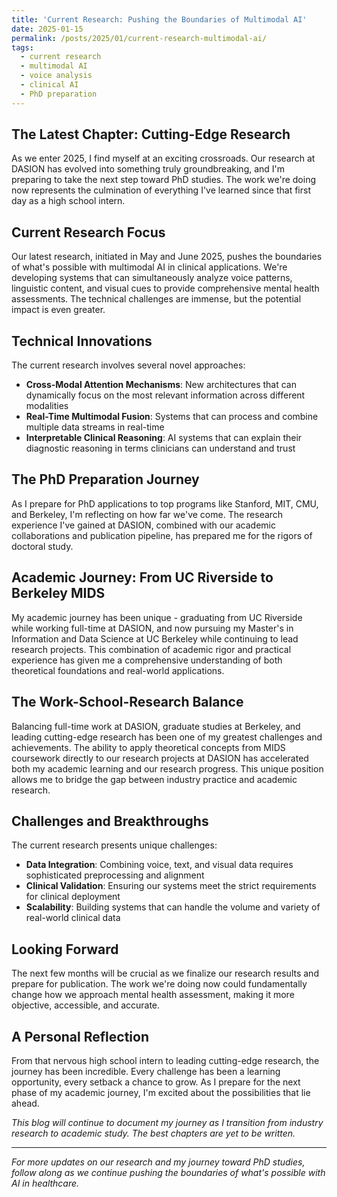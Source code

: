 ```yaml
---
title: 'Current Research: Pushing the Boundaries of Multimodal AI'
date: 2025-01-15
permalink: /posts/2025/01/current-research-multimodal-ai/
tags:
  - current research
  - multimodal AI
  - voice analysis
  - clinical AI
  - PhD preparation
---
```


## The Latest Chapter: Cutting-Edge Research

As we enter 2025, I find myself at an exciting crossroads. Our research at DASION has evolved into something truly groundbreaking, and I'm preparing to take the next step toward PhD studies. The work we're doing now represents the culmination of everything I've learned since that first day as a high school intern.

## Current Research Focus

Our latest research, initiated in May and June 2025, pushes the boundaries of what's possible with multimodal AI in clinical applications. We're developing systems that can simultaneously analyze voice patterns, linguistic content, and visual cues to provide comprehensive mental health assessments. The technical challenges are immense, but the potential impact is even greater.

## Technical Innovations

The current research involves several novel approaches:
- **Cross-Modal Attention Mechanisms**: New architectures that can dynamically focus on the most relevant information across different modalities
- **Real-Time Multimodal Fusion**: Systems that can process and combine multiple data streams in real-time
- **Interpretable Clinical Reasoning**: AI systems that can explain their diagnostic reasoning in terms clinicians can understand and trust

## The PhD Preparation Journey

As I prepare for PhD applications to top programs like Stanford, MIT, CMU, and Berkeley, I'm reflecting on how far we've come. The research experience I've gained at DASION, combined with our academic collaborations and publication pipeline, has prepared me for the rigors of doctoral study.

## Academic Journey: From UC Riverside to Berkeley MIDS

My academic journey has been unique - graduating from UC Riverside while working full-time at DASION, and now pursuing my Master's in Information and Data Science at UC Berkeley while continuing to lead research projects. This combination of academic rigor and practical experience has given me a comprehensive understanding of both theoretical foundations and real-world applications.

## The Work-School-Research Balance

Balancing full-time work at DASION, graduate studies at Berkeley, and leading cutting-edge research has been one of my greatest challenges and achievements. The ability to apply theoretical concepts from MIDS coursework directly to our research projects at DASION has accelerated both my academic learning and our research progress. This unique position allows me to bridge the gap between industry practice and academic research.

## Challenges and Breakthroughs

The current research presents unique challenges:
- **Data Integration**: Combining voice, text, and visual data requires sophisticated preprocessing and alignment
- **Clinical Validation**: Ensuring our systems meet the strict requirements for clinical deployment
- **Scalability**: Building systems that can handle the volume and variety of real-world clinical data

## Looking Forward

The next few months will be crucial as we finalize our research results and prepare for publication. The work we're doing now could fundamentally change how we approach mental health assessment, making it more objective, accessible, and accurate.

## A Personal Reflection

From that nervous high school intern to leading cutting-edge research, the journey has been incredible. Every challenge has been a learning opportunity, every setback a chance to grow. As I prepare for the next phase of my academic journey, I'm excited about the possibilities that lie ahead.

*This blog will continue to document my journey as I transition from industry research to academic study. The best chapters are yet to be written.*

---

*For more updates on our research and my journey toward PhD studies, follow along as we continue pushing the boundaries of what's possible with AI in healthcare.* 

